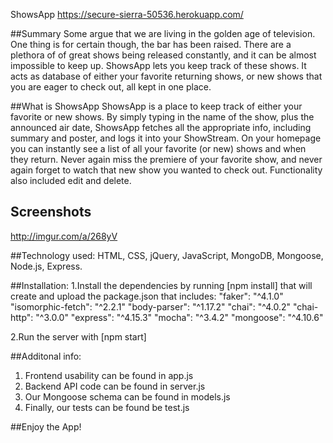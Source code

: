 ShowsApp
https://secure-sierra-50536.herokuapp.com/

##Summary
Some argue that we are living in the golden age of television. One thing is for certain though, the bar has been raised. There are a 
plethora of of great shows being released constantly, and it can be almost impossible to keep up. ShowsApp lets you keep track of these
shows. It acts as database of either your favorite returning shows, or new shows that you are eager to check out, all kept in one place.

##What is ShowsApp
ShowsApp is a place to keep track of either your favorite or new shows. By simply typing in the name of the show, plus the announced air
date, ShowsApp fetches all the appropriate info, including summary and poster, and logs it into your ShowStream. On your homepage you can
instantly see a list of all your favorite (or new) shows and when they return. Never again miss the premiere of your favorite show, and 
never again forget to watch that new show you wanted to check out. Functionality also included edit and delete. 

## Screenshots
http://imgur.com/a/268yV

##Technology used:
 HTML, CSS, jQuery, JavaScript, MongoDB, Mongoose, Node.js, Express.

##Installation: 
1.Install the dependencies by running [npm install] that will create and upload the package.json that includes:
    "faker": "^4.1.0"
    "isomorphic-fetch": "^2.2.1"
    "body-parser": "^1.17.2"
     "chai": "^4.0.2"
    "chai-http": "^3.0.0"
    "express": "^4.15.3"
    "mocha": "^3.4.2"
    "mongoose": "^4.10.6"
    
2.Run the server with [npm start]

##Additonal info:
1. Frontend usability can be found in app.js
2. Backend API code can be found in server.js
3. Our Mongoose schema can be found in models.js
4. Finally, our tests can be found be test.js

##Enjoy the App!